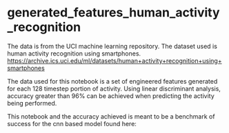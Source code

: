 # generated_features_human_activity_recognition

The data is from the UCI machine learning repository. The dataset used is human activity recognition using smartphones.
https://archive.ics.uci.edu/ml/datasets/human+activity+recognition+using+smartphones

The data used for this notebook is a set of engineered features generated for each 128 timestep portion of activity.
Using linear discriminant analysis, accuracy greater than 96% can be achieved when predicting the activity being performed.

This notebook and the accuracy achieved is meant to be a benchmark of success for the cnn based model found here:
